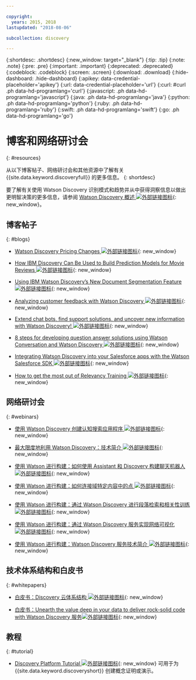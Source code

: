 ```yaml
---

copyright:
  years: 2015, 2018
lastupdated: "2018-08-06"

subcollection: discovery

---
```


{:shortdesc: .shortdesc}
{:new_window: target="_blank"}
{:tip: .tip}
{:note: .note}
{:pre: .pre}
{:important: .important}
{:deprecated: .deprecated}
{:codeblock: .codeblock}
{:screen: .screen}
{:download: .download}
{:hide-dashboard: .hide-dashboard}
{:apikey: data-credential-placeholder='apikey'} 
{:url: data-credential-placeholder='url'}
{:curl: #curl .ph data-hd-programlang='curl'}
{:javascript: .ph data-hd-programlang='javascript'}
{:java: .ph data-hd-programlang='java'}
{:python: .ph data-hd-programlang='python'}
{:ruby: .ph data-hd-programlang='ruby'}
{:swift: .ph data-hd-programlang='swift'}
{:go: .ph data-hd-programlang='go'}

# 博客和网络研讨会
{: #resources}

从以下博客帖子、网络研讨会和其他资源中了解有关 {{site.data.keyword.discoveryfull}} 的更多信息。
{: shortdesc}

要了解有关使用 Watson Discovery 识别模式和趋势并从中获得洞察信息以做出更明智决策的更多信息，请参阅 [Watson Discovery 概述 ![外部链接图标](../../icons/launch-glyph.svg "外部链接图标")](http://ibm.biz/wds_architecture){: new_window}。

## 博客帖子
{: #blogs}

- [Watson Discovery Pricing Changes ![外部链接图标](../../icons/launch-glyph.svg "外部链接图标")](https://www.ibm.com/blogs/bluemix/2018/06/pricing-changes-watson-discovery/){: new_window}

- [How IBM Discovery Can Be Used to Build Prediction Models for Movie Reviews ![外部链接图标](../../icons/launch-glyph.svg "外部链接图标")](https://www.topcoder.com/blog/how-ibm-discovery-can-be-used-to-build-prediction-models-for-movie-reviews/){: new_window}

- [Using IBM Watson Discovery’s New Document Segmentation Feature ![外部链接图标](../../icons/launch-glyph.svg "外部链接图标")](https://medium.com/ibm-watson/using-ibm-watson-discoverys-new-document-segmentation-feature-7a58b44d32c2){: new_window}

- [Analyzing customer feedback with Watson Discovery ![外部链接图标](../../icons/launch-glyph.svg "外部链接图标")](https://developer.ibm.com/code/2018/04/02/analyzing-customer-feedback-watson-discovery/){: new_window}

- [Extend chat bots, find support solutions, and uncover new information with Watson Discovery! ![外部链接图标](../../icons/launch-glyph.svg "外部链接图标")](https://developer.ibm.com/dwblog/2018/watson-discovery-customer-support/){: new_window}

- [8 steps for developing question answer solutions using Watson Conversation and Watson Discovery ![外部链接图标](../../icons/launch-glyph.svg "外部链接图标")](https://developer.ibm.com/dwblog/2017/best-practices-developing-question-answer-solutions-watson-conversation-discovery/){: new_window}

- [Integrating Watson Discovery into your Salesforce apps with the Watson Salesforce SDK ![外部链接图标](../../icons/launch-glyph.svg "外部链接图标")](https://developer.ibm.com/dwblog/2017/watson-discovery-apex-sdk-salesforce/){: new_window}

- [How to get the most out of Relevancy Training ![外部链接图标](../../icons/launch-glyph.svg "外部链接图标")](https://developer.ibm.com/dwblog/2017/get-relevancy-training/){: new_window}

## 网络研讨会
{: #webinars}

- [使用 Watson Discovery 创建认知搜索应用程序 ![外部链接图标](../../icons/launch-glyph.svg "外部链接图标")](https://youtu.be/rlWvyV7vGc8){: new_window}

- [最大限度地利用 Watson Discovery：技术简介 ![外部链接图标](../../icons/launch-glyph.svg "外部链接图标")](https://youtu.be/icg-FrywTbk){: new_window}

- [使用 Watson 进行构建：如何使用 Assistant 和 Discovery 构建聊天机器人 ![外部链接图标](../../icons/launch-glyph.svg "外部链接图标")](https://www.youtube.com/watch?v=0zMM0lfIdnI&list=PLZDyxLlNKRY_GJskIreh9sQgExJ4z8oZO&index=7&t=0s){: new_window}

- [使用 Watson 进行构建：如何连接域特定内容中的点 ![外部链接图标](../../icons/launch-glyph.svg "外部链接图标")](https://www.youtube.com/watch?v=iZcO0pAHYlE&list=PLZDyxLlNKRY_GJskIreh9sQgExJ4z8oZO&index=8&t=0s){: new_window}

- [使用 Watson 进行构建：通过 Watson Discovery 进行段落检索和相关性训练 ![外部链接图标](../../icons/launch-glyph.svg "外部链接图标")](https://www.youtube.com/watch?v=8BiuQKPQZJk&list=PLZDyxLlNKRY_GJskIreh9sQgExJ4z8oZO&index=9&t=0s){: new_window}

- [使用 Watson 进行构建：通过 Watson Discovery 服务实现网络可视化 ![外部链接图标](../../icons/launch-glyph.svg "外部链接图标")](https://www.youtube.com/watch?v=pcNwV9prfmY&list=PLZDyxLlNKRY_GJskIreh9sQgExJ4z8oZO&index=10&t=0s){: new_window}

- [使用 Watson 进行构建：Watson Discovery 服务技术简介 ![外部链接图标](../../icons/launch-glyph.svg "外部链接图标")](https://www.youtube.com/watch?v=FikHwoJ6_FE&list=PLZDyxLlNKRY_GJskIreh9sQgExJ4z8oZO&index=11&t=417s){: new_window}

## 技术体系结构和白皮书
{: #whitepapers}

- [白皮书：Discovery 云体系结构 ![外部链接图标](../../icons/launch-glyph.svg "外部链接图标")](http://ibm.biz/discovery_advantage_paper){: new_window}

- [白皮书：Unearth the value deep in your data to deliver rock-solid code with Watson Discovery 服务![外部链接图标](../../icons/launch-glyph.svg "外部链接图标")](https://www.ibm.com/watson/whitepaper/discovery/){: new_window}

## 教程
{: #tutorial}

- [Discovery Platform Tutorial ![外部链接图标](../../icons/launch-glyph.svg "外部链接图标")](https://www.ibm.com/cloud/garage/tutorials/ibm-watson-ilab-demos/discovery-platform-tutorial/){: new_window} 可用于为 {{site.data.keyword.discoveryshort}} 创建概念证明或演示。
